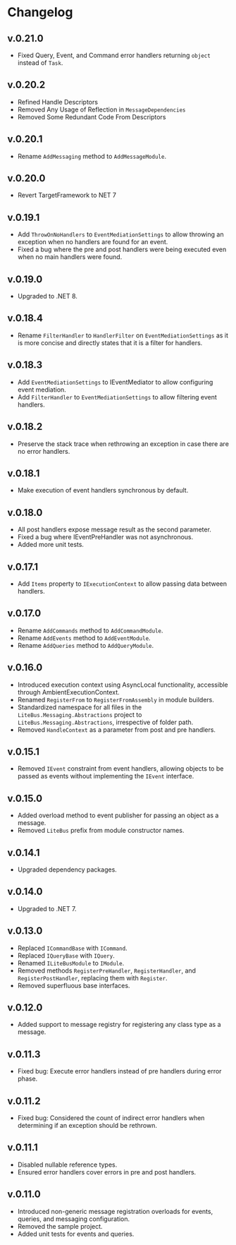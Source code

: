 # Changelog

## v.0.21.0
- Fixed Query, Event, and Command error handlers returning `object` instead of `Task`.

## v.0.20.2
- Refined Handle Descriptors
- Removed Any Usage of Reflection in `MessageDependencies`
- Removed Some Redundant Code From Descriptors

## v.0.20.1
- Rename `AddMessaging` method to `AddMessageModule`.

## v.0.20.0
- Revert TargetFramework to NET 7

## v.0.19.1
- Add `ThrowOnNoHandlers` to `EventMediationSettings` to allow throwing an exception when no handlers are found for an event.
- Fixed a bug where the pre and post handlers were being executed even when no main handlers were found.

## v.0.19.0
- Upgraded to .NET 8.

## v.0.18.4
- Rename `FilterHandler` to `HandlerFilter` on `EventMediationSettings` as it is more concise and directly states that it is a filter for handlers.

## v.0.18.3
- Add `EventMediationSettings` to IEventMediator to allow configuring event mediation.
- Add `FilterHandler` to `EventMediationSettings` to allow filtering event handlers.

## v.0.18.2
- Preserve the stack trace when rethrowing an exception in case there are no error handlers.

## v.0.18.1
- Make execution of event handlers synchronous by default.

## v.0.18.0
- All post handlers expose message result as the second parameter.
- Fixed a bug where IEventPreHandler was not asynchronous.
- Added more unit tests.

## v.0.17.1
- Add `Items` property to `IExecutionContext` to allow passing data between handlers.

## v.0.17.0
- Rename `AddCommands` method to `AddCommandModule`.
- Rename `AddEvents` method to `AddEventModule`.
- Rename `AddQueries` method to `AddQueryModule`.

## v.0.16.0
- Introduced execution context using AsyncLocal functionality, accessible through AmbientExecutionContext.
- Renamed `RegisterFrom` to `RegisterFromAssembly` in module builders.
- Standardized namespace for all files in the `LiteBus.Messaging.Abstractions` project to `LiteBus.Messaging.Abstractions`, irrespective of folder path.
- Removed `HandleContext` as a parameter from post and pre handlers.

## v.0.15.1
- Removed `IEvent` constraint from event handlers, allowing objects to be passed as events without implementing the `IEvent` interface.

## v.0.15.0
- Added overload method to event publisher for passing an object as a message.
- Removed `LiteBus` prefix from module constructor names.

## v.0.14.1
- Upgraded dependency packages.

## v.0.14.0
- Upgraded to .NET 7.

## v.0.13.0
- Replaced `ICommandBase` with `ICommand`.
- Replaced `IQueryBase` with `IQuery`.
- Renamed `ILiteBusModule` to `IModule`.
- Removed methods `RegisterPreHandler`, `RegisterHandler`, and `RegisterPostHandler`, replacing them with `Register`.
- Removed superfluous base interfaces.

## v.0.12.0
- Added support to message registry for registering any class type as a message.

## v.0.11.3
- Fixed bug: Execute error handlers instead of pre handlers during error phase.

## v.0.11.2
- Fixed bug: Considered the count of indirect error handlers when determining if an exception should be rethrown.

## v.0.11.1
- Disabled nullable reference types.
- Ensured error handlers cover errors in pre and post handlers.

## v.0.11.0
- Introduced non-generic message registration overloads for events, queries, and messaging configuration.
- Removed the sample project.
- Added unit tests for events and queries.
